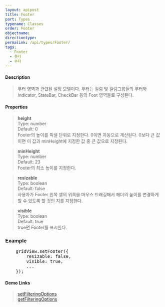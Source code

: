 ```yaml
---
layout: apipost
title: Footer
part: Types
typename: Classes
order: Footer
objectname: 
directiontype: 
permalink: /api/types/Footer/
tags:
  - Footer
  - 풋터
  - 푸터 
---
```


#### Description

> 푸터 영역과 관련된 설정 모델이다. 푸터는 컬럼 및 컬럼그룹들의 푸터와 Indicator, StateBar, CheckBar 등의 Foot 영역들로 구성된다.

#### Properties

> **height**  
> Type: number  
> Default: 0  
> Footer의 높이를 픽셀 단위로 지정한다. 0이면 자동으로 계산된다. 0보다 큰 값이면 이 값과 minHeight에 지정한 값 중 큰 값으로 지정된다.

> **minHeight**  
> Type: number  
> Default: 23  
> Footer의 최소 높이를 지정한다.  

> **resizable**  
> Type: boolean   
> Default: false  
> 사용자가 Footer 왼쪽 셀의 위쪽을 마우스 드래깅해서 헤더의 높이를 변경하게 할 수 있도록 할 것인 지를 지정한다.

> **visible**  
> Type: boolean   
> Default: true     
> true면 Footer를 표시한다.  

### Example  

<pre class="prettyprint">
    gridView.setFooter({
        resizable: false,
        visible: true,
        ...
    });
</pre>

#### Demo Links

> [setFilteringOptions](/api/GridBase/setFooter/)  
> [getFilteringOptions](/api/GridBase/getFooter/)  
